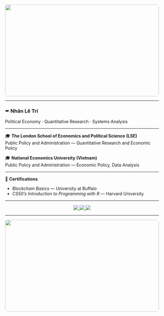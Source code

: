 <div align="center">
  <img src="https://i.imgur.com/n3y46Y2.jpg" style="width: 100%; max-height: 300px; object-fit: cover; border-radius: 8px;">
</div>

---

### ✒︎ Nhân Lê Trí  
Political Economy · Quantitative Research · Systems Analysis  

---

🎓 **The London School of Economics and Political Science (LSE)**  
Public Policy and Administration — Quantitative Research and Economic Policy  

🎓 **National Economics University (Vietnam)**  
Public Policy and Administration — Economic Policy, Data Analysis  

---

📜 **Certifications**  
- *Blockchain Basics* — University at Buffalo 
- *CS50’s Introduction to Programming with R* — Harvard University  

---

<p align="center">
  <a href="https://github.com/yourusername">
    <img src="https://img.shields.io/badge/GitHub-Profile-0B3D2E?style=for-the-badge&logo=github&logoColor=E5C07B&labelColor=0B3D2E" />
  </a>
  <a href="mailto:your.email@example.com">
    <img src="https://img.shields.io/badge/Email-Contact-0B3D2E?style=for-the-badge&logo=gmail&logoColor=E5C07B&labelColor=0B3D2E" />
  </a>
  <a href="https://www.linkedin.com/in/your-linkedin">
    <img src="https://img.shields.io/badge/LinkedIn-Connect-0B3D2E?style=for-the-badge&logo=LinkedIn&logoColor=E5C07B&labelColor=0B3D2E" />
  </a>
</p>

---

<div align="center">
  <img src="https://i.imgur.com/WpGqeip.jpg" style="width: 100%; max-height: 300px; object-fit: cover; border-radius: 8px;">
</div>
